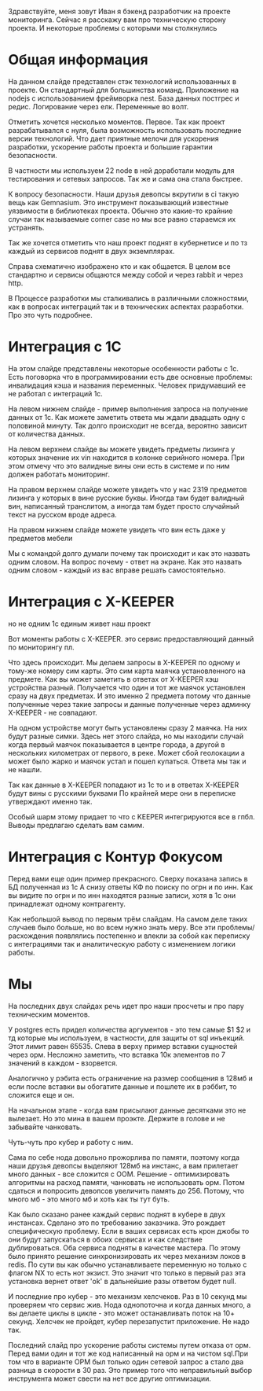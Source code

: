 Здравствуйте, меня зовут Иван я бэкенд разработчик на проекте мониторинга.
Сейчас я расскажу вам про техническую сторону проекта. И некоторые проблемы с которыми мы столкнулись

# Общая информация
  На данном слайде представлен стэк технологий использованных в проекте.
Он стандартный для большинства команд. Приложение на nodejs с использованием 
фреймворка nest. База данных постгрес и редис. Логирование через елк. Переменные во волт.

  Отметить хочется несколько моментов.
Первое. Так как проект разрабатывался с нуля, была возможность использовать последние версии технологий. Что дает приятные мелочи для ускорения разработки, ускорение работы проекта и большие гарантии безопасности.

В частности мы используем 22 node в ней доработали модуль для тестирования и сетевых запросов. Так же и сама она стала быстрее.

К вопросу безопасности. Наши друзья девопсы вкрутили в ci такую вещь как Gemnasium. Это инструмент
показывающий известные уязвимости в библиотеках проекта. Обычно это какие-то крайние случаи так называемые corner case но мы все равно стараемся их устранять.

Так же хочется отметить что наш проект поднят в кубернетисе и по тз каждый из сервисов поднят в двух экземплярах.

Справа схематично изображено кто и как общается. В целом все стандартно и сервисы общаются между собой и через rabbit и через http.

В Процессе разработки мы сталкивались в различными сложностями, как в вопросах интеграций так и в технических аспектах разработки. Про это чуть подробнее.

# Интеграция с 1С

На этом слайде представлены некоторые особенности работы с 1с.
Есть поговорка что в программировании есть две основные проблемы: инвалидация кэша и названия переменных. Человек придумавший ее не работал с интеграций 1с.

На левом нижнем слайде - пример выполнения запроса на получение данных от 1с. Как можете заметить ответа мы ждали двадцать одну с половиной минуту. Так долго происходит не всегда, вероятно зависит от количества данных.

На левом верхнем слайде вы можете увидеть предметы лизинга у которых значение их vin находится в колонке серийного номера. При этом отмечу что это валидные вины они есть в системе и по ним должен работать мониторинг.

На правом верхнем слайде можете увидеть что у нас 2319 предметов лизинга у которых в вине русские буквы. Иногда там будет валидный вин, написанный транслитом, а иногда там будет просто случайный текст на русском вроде адреса.

На правом нижнем слайде можете увидеть что вин есть даже у предметов мебели

Мы с командой долго думали почему так происходит и как это назвать одним словом. На вопрос почему - ответ на экране. Как это назвать одним словом - каждый из вас вправе решать самостоятельно.

# Интеграция с X-KEEPER

но не одним 1с единым живет наш проект

Вот моменты работы с X-KEEPER. это сервис предоставляющий данный по мониторингу пл.

Что здесь происходит. Мы делаем запросы в X-KEEPER по одному и тому-же номеру сим карты.
Это сим карта маячка установленного на предмете. Как вы может заметить в ответах от
X-KEEPER хэш устройства разный. Получается что один и тот же маячок установлен сразу на двух предметах. И это именно 2 предмета потому что данные полученные через такие запросы и данные полученные через админку X-KEEPER - не совпадают.

На одном устройстве могут быть установлены сразу 2 маячка. На них будут разные симки. Здесь нет этого слайда, но мы находили случай когда первый маячок показывается в центре города, а другой в нескольких километрах от первого, в реке.
Может сбой геолокации а может было жарко и маячок устал и пошел купаться. Ответа мы так и не нашли.

Так как данные в X-KEEPER попадают из 1с то и в ответах X-KEEPER будут вины с русскими буквами
По крайней мере они в переписке утверждают именно так.

Особый шарм этому придает то что с KEEPER интегрируются все в гпбл. Выводы предлагаю сделать вам самим.

# Интеграция с Контур Фокусом

Перед вами еще один пример прекрасного. Сверху показана запись в БД полученная из 1с
А снизу ответы КФ по поиску по огрн и по инн. Как вы видите по огрн и по инн находятся разные записи, хотя в 1с они принадлежат одному контрагенту.

Как небольшой вывод по первым трём слайдам. На самом деле таких случаев было больше, но во всем нужно знать меру. Все эти проблемы/расхождения появлялись постепенно
и влекли за собой как переписку с интеграциями так и аналитическую работу с изменением логики работы.

# Мы

На последних двух слайдах речь идет про наши просчеты и про пару техническим моментов.

У postgres есть придел количества аргументов - это тем самые $1 $2 и тд которые мы используем, в частности, для защиты от sql инъекций. Этот лимит равен 65535. Слева в верху пример вставки сущностей через орм. Несложно заметить, что вставка 10к элементов по 7 значений в каждом - взорвется.

Аналогично у рэбита есть ограничение на размер сообщения в 128мб и если после вставки вы обогатите данные и пошлете их в рэббит, то сложится еще и он.

На начальном этапе - когда вам присылают данные десятками это не вылезает. Но это мина в вашем проэкте. Держите в голове и не забывайте чанковать.

Чуть-чуть про кубер и работу с ним.

Сама по себе нода довольно прожорлива по памяти, поэтому когда наши друзья девопсы выделяют 128мб на инстанс, а вам прилетает много данных - все сложится с ООМ. Решение - оптимизировать алгоритмы на расход памяти, чанковать не использовать орм. Потом сдаться и попросить девопсов увеличить память до 256. Потому, что много мб - это много мб и хоть как ты тут буть.

Как было сказано ранее каждый сервис поднят в кубере в двух инстансах. Сделано это по требованию заказчика. Это рождает специфическую проблему. Если в ваших сервисах есть крон джобы то они будут запускаться в обоих сервисах и как следствие дублироваться. Оба сервиса подняты в качестве мастера. По этому было принято решение синхронизировать их через механизм локов в redis. По сути вы как обычно устанавливаете переменную но только с флагом NX то есть нот экзист. Это значит что только в первый раз эта установка вернет ответ 'ok' в дальнейшие разы ответом будет null.

И последние про кубер - это механизм хелсчеков. Раз в 10 секунд мы проверяем что сервис жив.
Нода однопоточна и когда данных много, а вы делаете циклы в цикле - это может останавливать поток на 10+ секунд. Хелсчек не пройдет, кубер перезапустит приложение. Не надо так.

Последний слайд про ускорение работы системы путем отказа от орм. Перед вами один и тот же код написанный на орм и на чистом sql.При том что в варианте ОРМ был только один сетевой запрос а стало два разница в скорости в 30 раз. Это пример того что неправильный выбор инструмента может свести на нет все другие оптимизации.